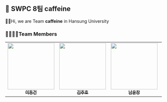 ## 👋 SWPC 8팀 caffeine

🙋‍♀️Hi, we are Team **caffeine** in Hansung University 

### 👨‍👩‍👧‍👧Team Members
<table>
  <tbody>
    <tr>
      <td align="center"><a href="https://github.com/mvg01"><img src="https://github.com/user-attachments/assets/3d21bb1f-6b6c-431a-a5f5-0e9687e27709" width="150px;" alt=""/><br /><sub><b>이동건</b></sub></a><br /></td>
      <td align="center"><a href="https://github.com/kimjuho1559"><img src="https://github.com/user-attachments/assets/a6695d74-4c62-47eb-9f31-9aff60d0a8ac" width="150px;" alt=""/><br /><sub><b>김주호</b></sub></a><br /></td>
      <td align="center"><a href="https://github.com/ycnham"><img src="" width="150px;" alt=""/><br /><sub><b>남윤창</b></sub></a><br /></td>
      <td align="center"><a href="https://github.com/JunYoung0000"><img src="https://github.com/user-attachments/assets/50c94fef-5615-41a4-955f-5d46cde96b96" width="150px;" alt=""/><br /><sub><b>양준영</b></sub></a><br /></td>
      <td align="center"><a href="https://github.com/mingioes"><img src="https://github.com/user-attachments/assets/02791489-6886-4bb2-a462-fda9044968c4" width="150px;" alt=""/><br /><sub><b>강민서</b></sub></a><br /></td>
    </tr>
  </tbody>
</table>
<!--

**Here are some ideas to get you started:**

🙋‍♀️ A short introduction - what is your organization all about?
🌈 Contribution guidelines - how can the community get involved?
👩‍💻 Useful resources - where can the community find your docs? Is there anything else the community should know?
🍿 Fun facts - what does your team eat for breakfast?
🧙 Remember, you can do mighty things with the power of [Markdown](https://docs.github.com/github/writing-on-github/getting-started-with-writing-and-formatting-on-github/basic-writing-and-formatting-syntax)
-->
